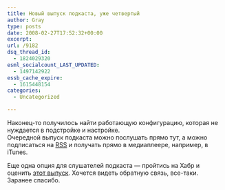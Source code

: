 ```yaml
---
title: Новый выпуск подкаста, уже четвертый
author: Gray
type: posts
date: 2008-02-27T17:52:32+00:00
excerpt:
url: /9182
dsq_thread_id:
  - 1824029320
esml_socialcount_LAST_UPDATED:
  - 1497142922
essb_cache_expire:
  - 1615448154
categories:
  - Uncategorized

---
```








Наконец-то получилось найти работающую конфигурацию, которая не нуждается в подстройке и настройке.  
Очередной выпуск подкаста можно послушать прямо тут, а можно подписаться на <a href="http://feeds.feedburner.com/it_thoughts" target="_blank">RSS</a> и получать прямо в медиаплеере, например, в iTunes.

<span class="mt-enclosure mt-enclosure-podcast" style="display: inline;"></span>

Еще одна опция для слушателей подкаста &#8212; пройтись на Хабр и оценить <a href="http://habrahabr.ru/blog/podcasting/36692.html" target="_blank">этот выпуск</a>. Хочется видеть обратную связь, все-таки. Заранее спасибо.